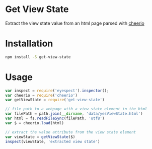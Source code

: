 # Get View State
Extract the view state value from an html page parsed with [cheerio](https://github.com/MatthewMueller/cheerio)

# Installation

```bash
npm install -S get-view-state
```

# Usage

```js
var inspect = require('eyespect').inspector();
var cheerio = require('cheerio')
var getViewState = require('get-view-state')

// file path to a webpage with a view state element in the html
var filePath = path.join(__dirname, 'data/yesViewState.html') 
var html = fs.readFileSync(filePath, 'utf8')
var $ = cheerio.load(html)

// extract the value attribute from the view state element
var viewState = getViewState($)
inspect(viewState, 'extracted view state')
```

